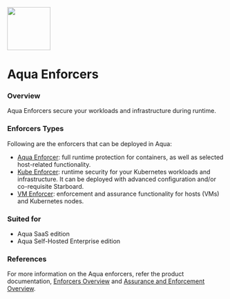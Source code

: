<img src="https://avatars3.githubusercontent.com/u/12783832?s=200&v=4" height="100" width="100" />

# Aqua Enforcers

### Overview

Aqua Enforcers secure your workloads and infrastructure during runtime.

### Enforcers Types
Following are the enforcers that can be deployed in Aqua:
* [Aqua Enforcer](./aqua_enforcer): full runtime protection for containers, as well as selected host-related functionality.
* [Kube Enforcer](./kube_enforcer): runtime security for your Kubernetes workloads and infrastructure. It can be deployed with advanced configuration and/or co-requisite Starboard.
* [VM Enforcer](./vm_enforcer): enforcement and assurance functionality for hosts (VMs) and Kubernetes nodes.

### Suited for
* Aqua SaaS edition
* Aqua Self-Hosted Enterprise edition

### References
For more information on the Aqua enforcers, refer the product documentation, [Enforcers Overview](https://docs.aquasec.com/v6.5/docs/enforcers-overview) and [Assurance and Enforcement Overview](https://docs.aquasec.com/v6.5/docs/assurance-and-enforcement-overview).

